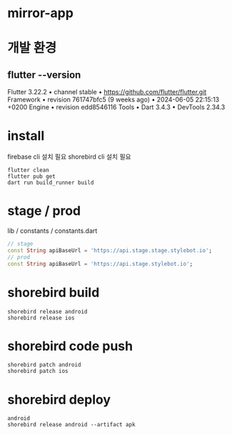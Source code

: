 # mirror-app

# 개발 환경

## flutter --version

Flutter 3.22.2 • channel stable • https://github.com/flutter/flutter.git
Framework • revision 761747bfc5 (9 weeks ago) • 2024-06-05 22:15:13 +0200
Engine • revision edd8546116
Tools • Dart 3.4.3 • DevTools 2.34.3

# install

firebase cli 설치 필요
shorebird cli 설치 필요

```
flutter clean
flutter pub get
dart run build_runner build

```

# stage / prod

lib / constants / constants.dart

```dart
// stage
const String apiBaseUrl = 'https://api.stage.stage.stylebot.io';
// prod
const String apiBaseUrl = 'https://api.stage.stylebot.io';
```

# shorebird build

```
shorebird release android
shorebird release ios
```

# shorebird code push

```
shorebird patch android
shorebird patch ios
```

# shorebird deploy

```
android
shorebird release android --artifact apk


```
